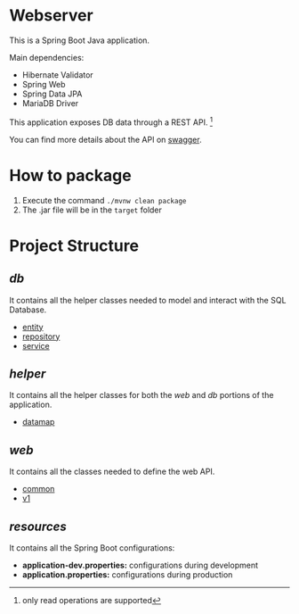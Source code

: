 # Webserver

This is a Spring Boot Java application.

Main dependencies:
 - Hibernate Validator
 - Spring Web
 - Spring Data JPA
 - MariaDB Driver

This application exposes DB data through a REST API. [^1]

You can find more details about the API on [swagger](https://app.swaggerhub.com/apis/emilio.gasbarro/touristats/v1). 

# How to package

1) Execute the command ```./mvnw clean package``` 
2) The .jar file will be in the ```target``` folder

# Project Structure

## <em>db</em>

It contains all the helper classes needed to model and interact with the SQL Database.

 - [entity](./src/main/java/its/statea/webserver/db/entity/readme.md)
 - [repository](./src/main/java/its/statea/webserver/db/repository/readme.md)
 - [service](./src/main/java/its/statea/webserver/db/service/readme.md)

## <em>helper</em>

It contains all the helper classes for both the <em>web</em> and <em>db</em> portions of the application.

 - [datamap](./src/main/java/its/statea/webserver/helper/datamap/readme.md)

## <em>web</em>

It contains all the classes needed to define the web API.

 - [common](./src/main/java/its/statea/webserver/web/common/readme.md)
 - [v1](./src/main/java/its/statea/webserver/web/v1/readme.md)

## <em>resources</em>

It contains all the Spring Boot configurations:

- <strong>application-dev.properties:</strong> configurations during development
- <strong>application.properties:</strong> configurations during production

[^1]: only read operations are supported